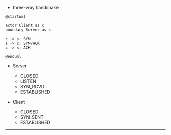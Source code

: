 * three-way handshake

```puml
@startuml

actor Client as c
boundary Server as s

c -> s: SYN
s -> c: SYN/ACK
c -> s: ACK

@enduml
```

* Server
    * CLOSED
    * LISTEN
    * SYN_RCVD
    * ESTABLISHED

* Client
    * CLOSED
    * SYN_SENT
    * ESTABLISHED

---
